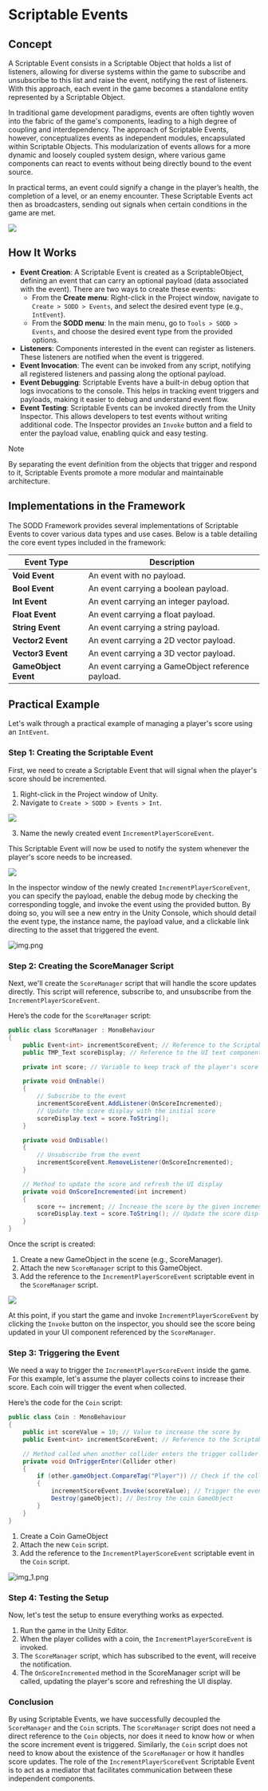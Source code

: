 ﻿# Scriptable Events

## Concept

A Scriptable Event consists in a Scriptable
Object that holds a list of listeners, allowing for diverse systems within the game to
subscribe and unsubscribe to this list and raise the event, notifying the rest of
listeners. With this approach, each event in the game becomes a standalone entity
represented by a Scriptable Object.

In traditional game development paradigms, events are often tightly woven into the
fabric of the game's components, leading to a high degree of coupling and
interdependency. The approach of Scriptable Events, however, conceptualizes
events as independent modules, encapsulated within Scriptable Objects. This
modularization of events allows for a more dynamic and loosely coupled system
design, where various game components can react to events without being directly
bound to the event source.

In practical terms, an event could signify a change in the player’s health, the
completion of a level, or an enemy encounter. These Scriptable Events act then as
broadcasters, sending out signals when certain conditions in the game are met.

![](images/GroupOfEvents.png)

## How It Works

- **Event Creation**: A Scriptable Event is created as a ScriptableObject, defining an event that can carry an optional
  payload (data associated with the event). There are two ways to create these events:
    - From the **Create menu**: Right-click in the Project window, navigate to `Create > SODD > Events`, and select the
      desired event type (e.g., `IntEvent`).
    - From the **SODD menu**: In the main menu, go to `Tools > SODD > Events`, and choose the desired event type from
      the provided options.
- **Listeners**: Components interested in the event can register as listeners. These listeners are notified when the
  event is triggered.
- **Event Invocation**: The event can be invoked from any script, notifying all registered listeners and passing along
  the optional payload.
- **Event Debugging**: Scriptable Events have a built-in debug option that logs invocations to the console. This helps
  in tracking event triggers and payloads, making it easier to debug and understand event flow.
- **Event Testing**: Scriptable Events can be invoked directly from the Unity Inspector. This allows developers to test
  events without writing additional code. The Inspector provides an `Invoke` button and a field to enter the payload
  value, enabling quick and easy testing.

> [!NOTE]  
> By separating the event definition from the objects that trigger and respond to it, Scriptable Events promote a more
> modular and maintainable architecture.

## Implementations in the Framework

The SODD Framework provides several implementations of Scriptable Events to cover various data types and use cases.
Below is a table detailing the core event types included in the framework:

| **Event Type**       | **Description**                                   |
|----------------------|---------------------------------------------------|
| **Void Event**       | An event with no payload.                         |
| **Bool Event**       | An event carrying a boolean payload.              |
| **Int Event**        | An event carrying an integer payload.             |
| **Float Event**      | An event carrying a float payload.                |
| **String Event**     | An event carrying a string payload.               |
| **Vector2 Event**    | An event carrying a 2D vector payload.            |
| **Vector3 Event**    | An event carrying a 3D vector payload.            |
| **GameObject Event** | An event carrying a GameObject reference payload. |

## Practical Example

Let's walk through a practical example of managing a player's score using an `IntEvent`.

### Step 1: Creating the Scriptable Event

First, we need to create a Scriptable Event that will signal when the player's score should be incremented.

1. Right-click in the Project window of Unity.
2. Navigate to `Create > SODD > Events > Int`.

![](images/CreateEvent.png)

3. Name the newly created event `IncrementPlayerScoreEvent`.

This Scriptable Event will now be used to notify the system whenever the player's score needs to be increased.

![](images/Event.png)

In the inspector window of the newly created `IncrementPlayerScoreEvent`, you can specify the payload, enable the debug
mode by checking the corresponding toggle, and invoke the event using the provided button.
By doing so, you will see a new entry in the Unity Console, which should detail the event type, the instance name, the
payload value, and a clickable link directing to the asset that triggered the event.

![img.png](images/DebugEvent.png)

### Step 2: Creating the ScoreManager Script

Next, we'll create the `ScoreManager` script that will handle the score updates directly. This script will reference,
subscribe to, and unsubscribe from the `IncrementPlayerScoreEvent`.

Here’s the code for the `ScoreManager` script:

```csharp
public class ScoreManager : MonoBehaviour
{
    public Event<int> incrementScoreEvent; // Reference to the Scriptable Event
    public TMP_Text scoreDisplay; // Reference to the UI text component that displays the score

    private int score; // Variable to keep track of the player's score

    private void OnEnable()
    {
        // Subscribe to the event
        incrementScoreEvent.AddListener(OnScoreIncremented);
        // Update the score display with the initial score
        scoreDisplay.text = score.ToString();
    }

    private void OnDisable()
    {
        // Unsubscribe from the event
        incrementScoreEvent.RemoveListener(OnScoreIncremented);
    }

    // Method to update the score and refresh the UI display
    private void OnScoreIncremented(int increment)
    {
        score += increment; // Increase the score by the given increment
        scoreDisplay.text = score.ToString(); // Update the score display text
    }
}
```

Once the script is created:

1. Create a new GameObject in the scene (e.g., ScoreManager).
2. Attach the new `ScoreManager` script to this GameObject.
3. Add the reference to the `IncrementPlayerScoreEvent` scriptable event in the `ScoreManager` script.

![](images/ScoreManager.png)

At this point, if you start the game and invoke `IncrementPlayerScoreEvent` by clicking the `Invoke` button on the
inspector, you should see the score being updated in your UI component referenced by the `ScoreManager`.

### Step 3: Triggering the Event

We need a way to trigger the `IncrementPlayerScoreEvent` inside the game. For this example, let's assume the player
collects coins to
increase their score. Each coin will trigger the event when collected.

Here’s the code for the `Coin` script:

```csharp
public class Coin : MonoBehaviour
{
    public int scoreValue = 10; // Value to increase the score by
    public Event<int> incrementScoreEvent; // Reference to the Scriptable Event

    // Method called when another collider enters the trigger collider attached to this GameObject
    private void OnTriggerEnter(Collider other)
    {
        if (other.gameObject.CompareTag("Player")) // Check if the collider belongs to the player
        {
            incrementScoreEvent.Invoke(scoreValue); // Trigger the event with the score value
            Destroy(gameObject); // Destroy the coin GameObject
        }
    }
}
```

1. Create a Coin GameObject
2. Attach the new `Coin` script.
3. Add the reference to the `IncrementPlayerScoreEvent` scriptable event in the `Coin` script.

![img_1.png](images/CoinScript.png)

### Step 4: Testing the Setup

Now, let's test the setup to ensure everything works as expected.

1. Run the game in the Unity Editor.
2. When the player collides with a coin, the `IncrementPlayerScoreEvent` is invoked.
3. The `ScoreManager` script, which has subscribed to the event, will receive the notification.
4. The `OnScoreIncremented` method in the ScoreManager script will be called, updating the player's score and refreshing
   the UI display.

### Conclusion

By using Scriptable Events, we have successfully decoupled the `ScoreManager` and the `Coin` scripts. The `ScoreManager`
script does not need a direct reference to the `Coin` objects, nor does it need to know how or when the score increment
event is triggered. Similarly, the `Coin` script does not need to know about the existence of the `ScoreManager` or how
it
handles score updates. The role of the `IncrementPlayerScoreEvent` Scriptable Event is to act as a mediator that
facilitates communication between these independent components.
